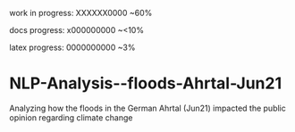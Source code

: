 work in progress:
XXXXXX0000 ~60%

docs progress:
x000000000 ~<10%

latex progress:
0000000000 ~3%
# NLP-Analysis--floods-Ahrtal-Jun21
Analyzing how the floods in the German Ahrtal (Jun21) impacted the public opinion regarding climate change

